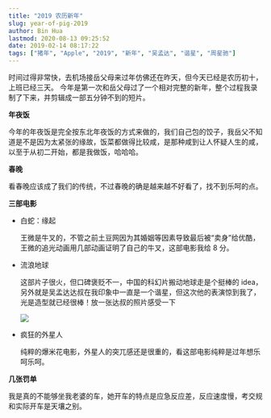 ```yaml
---
title: "2019 农历新年"
slug: year-of-pig-2019
author: Bin Hua
lastmod: 2020-08-13 09:25:52
date: 2019-02-14 08:17:22
tags: ["猪年", "Apple", "2019", "新年", "吴孟达", "谐星", "周星驰"]
---
```


时间过得非常快，去机场接岳父母来过年仿佛还在昨天，但今天已经是农历初十，上班已经三天。
今年是第一次和岳父母过了一个相对完整的新年，整个过程我录制了下来，并剪辑成一部五分钟不到的短片。

**年夜饭**

今年的年夜饭是完全按东北年夜饭的方式来做的，我们自己包的饺子，我岳父不知道是不是因为太紧张的缘故，饭菜都做得比较咸，是那种咸到让人怀疑人生的咸，以至于从初二开始，都是我做饭，哈哈哈。

**春晚**

看春晚应该成了我们的传统，不过春晚的确是越来越不好看了，找不到乐呵的点。

**三部电影**

- 白蛇：缘起
	
    王微是牛叉的，不管之前土豆网因为其婚姻等因素导致最后被“卖身”给优酷，王微的追光动画用几部动画证明了自己的牛叉，这部电影我给 8 分。

- 流浪地球
	
    这部片子很火，但口碑褒贬不一，中国的科幻片搬动地球走是个挺棒的 idea，另外就是吴孟达达叔在我印象中一直是一个谐星，但这次他的表演惊到我了，光是造型就已经很棒！放一张达叔的照片感受一下
    
    ![](/imgs/year-of-pig-2019.png)

- 疯狂的外星人
	
    纯粹的爆米花电影，外星人的突兀感还是很重的，看这部电影纯粹是过年想乐呵乐呵。

**几张罚单**

我是真的不能够坐我老婆的车，她开车的特点是应急反应差，反应速度慢，考交规和实际开车是天壤之别。